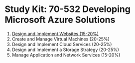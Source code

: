 # Study Kit: 70-532 Developing Microsoft Azure Solutions

1. [Design and Implement Websites (15-20%)](https://github.com/mspfe/70-532_StudyKit/blob/master/Websites/DesignImplementWebsites.md)
1. Create and Manage Virtual Machines (20-25%)
1. Design and Implement Cloud Services (20-25%)
1. Design and Implement a Storage Strategy (20-25%)
1. Manage Application and Network Services (15-20%)
